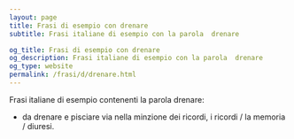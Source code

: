 ```yaml
---
layout: page
title: Frasi di esempio con drenare 
subtitle: Frasi italiane di esempio con la parola  drenare

og_title: Frasi di esempio con drenare 
og_description: Frasi italiane di esempio con la parola  drenare
og_type: website
permalink: /frasi/d/drenare.html
---
```


Frasi italiane di esempio contenenti la parola drenare:


- da drenare e pisciare via nella minzione dei ricordi, i ricordi / la memoria / diuresi.
